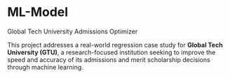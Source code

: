 # ML-Model
Global Tech University Admissions Optimizer 

This project addresses a real-world regression case study for **Global Tech University (GTU)**, a research-focused institution seeking to improve the speed and accuracy of its admissions and merit scholarship decisions through machine learning.
